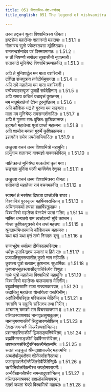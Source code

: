 ```yaml
---
title: 051 विश्वामित्र-वंश-वर्णनम्
title_english: 051 The legend of vishvamitra

---
```


<div class="audioEmbed"  caption="श्रीराम-हरिसीताराममूर्ति-घनपाठिभ्यां वचनम्" src="https://archive.org/download/Ramayana-recitation-Sriram-harisItArAmamUrti-Ghanapaati-v2/Kanda_1/Kanda_1_BK-051-Vishvamitra_Vamsha_Varnanam.mp3"></div>

तस्य तद्वचनं श्रुत्वा विश्वामित्रस्य धीमतः।  
हृष्टरोमा महातेजाः शतानन्दो महातपाः ॥ 1.51.1 ॥   
गौतमस्य सुतो ज्येष्ठस्तपसा द्योतितप्रभः।  
रामसन्दर्शनादेव परं विस्मयमागतः ॥ 1.51.2 ॥   
स तौ निषण्णौ सम्प्रेक्ष्य सुखासीनौ नृपात्मजौ।  
शतानन्दो मुनिश्रेष्ठं विश्वामित्रमथाब्रवीत् ॥ 1.51.3 ॥   

अपि ते मुनिशार्दूल मम माता यशस्विनी।  
दर्शिता राजपुत्राय तपोदीर्घमुपागता ॥ 1.51.4 ॥   
अपि रामे महातेजा मम माता यशस्विनी।  
वन्यैरुपाहरत्पूजां पूजार्हे सर्वदेहिनाम् ॥ 1.51.5 ॥   
अपि रामाय कथितं यथावृत्तं पुरातनम्।  
मम मातुर्महातेजो दैवेन दुरनुष्ठितम् ॥ 1.51.6 ॥   
अपि कौशिक भद्रं ते गुरुणा मम सङ्गता।  
माता मम मुनिश्रेष्ठ रामसन्दर्शनादितः ॥ 1.51.7 ॥   
अपि मे गुरुणा रामः पूजितः कुशिकात्मज।  
इहागतो महातेजाः पूजां प्राप्तो महात्मनः ॥ 1.51.8 ॥   
अपि शान्तेन मनसा गुरुर्मे कुशिकात्मज।  
इहागतेन रामेण प्रयतेनाभिवादितः ॥ 1.51.9 ॥   

तच्छ्रुत्वा वचनं तस्य विश्वामित्रो महामुनिः।  
प्रत्युवाच शतानन्दं वाक्यज्ञो वाक्यकोविदम् ॥ 1.51.10 ॥   

नातिक्रान्तं मुनिश्रेष्ठ यत्कर्तव्यं कृतं मया।  
सङ्गता मुनिना पत्नी भार्गवेणेव रेणुका ॥ 1.51.11 ॥   

तच्छ्रुत्वा वचनं तस्य विश्वामित्रस्य धीमतः।  
शतानन्दो महातेजा रामं वचनमब्रवीत् ॥ 1.51.12 ॥   

स्वागतं ते नरश्रेष्ठ दिष्ट्या प्राप्तोऽसि राघव।  
विश्वामित्रं पुरस्कृत्य महर्षिमपराजितम् ॥ 1.51.13 ॥   
अचिन्त्यकर्मा तपसा ब्रह्मर्षिरतुलप्रभः।  
विश्वामित्रो महातेजा वेत्स्येनं परमां गतिम् ॥ 1.51.14 ॥   
नास्ति धन्यतरो राम त्वत्तोऽन्यो भुवि कश्चन।  
गोप्ता कुशिकपुत्रस्ते येन तप्तं महत्तपः ॥ 1.51.15 ॥   
श्रूयतामभिधास्यामि कौशिकस्य महात्मनः।  
यथा बलं यथा वृत्तं तन्मे निगदतः शृणु ॥ 1.51.16 ॥   

राजाभूदेष धर्मात्मा दीर्घकालमरिन्दमः।  
धर्मज्ञः कृतविद्यश्च प्रजानां च हिते रतः ॥ 1.51.17 ॥   
प्रजापतिसुतस्त्वासीत् कुशो नाम महीपतिः।  
कुशस्य पुत्रो बलवान् कुशनाभः सुधार्मिकः ॥ 1.51.18 ॥   
कुशनाभसुतस्त्वासीद्गाधिरित्येव विश्रुतः।  
गाधेः पुत्रो महातेजा विश्वामित्रो महामुनिः ॥ 1.51.19 ॥   
विश्वामित्रो महातेजाः पालयामास मेदिनीम्।  
बहुवर्षसहस्राणि राजा राज्यमकारयत् ॥ 1.51.20 ॥   
कदाचित्तु महातेजा योजयित्वा वरूथिनीम्।  
अक्षौहिणीपरिवृतः परिचक्राम मेदिनीम् ॥ 1.51.21 ॥   
नगराणि च राष्ट्राणि सरितश्च तथा गिरीन्।  
आश्रमान् क्रमशो राम विचरन्नाजगाम ह ॥ 1.51.22 ॥   
वसिष्ठस्याश्रमपदं नानावृक्षसुमाकुलम्।  
नानामृगगणाकीर्णं सिद्धचारणसेवितम् ॥ 1.51.23 ॥   
देवदानवगन्धर्वैः किन्नरैरुपशोभितम्।  
प्रशान्तहरिणाकीर्णं द्विजसङ्घनिषेवितम् ॥ 1.51.24 ॥   
ब्रह्मर्षिगणसङ्कीर्णं देवर्षिगणसेवितम्।  
तपश्चरणसंसिद्धैरग्निकल्पैर्महात्मभिः ॥ 1.51.25 ॥   
सततं सङ्कुलं श्रीमद्ब्रह्मकल्पैर् महात्मभिः ।  
अब्भक्षैर्वायुभक्षैश्च शीर्णपर्णाशनैस्तथा।  
फलमूलाशनैर्दान्तैर्जितरोषैर्जितेन्द्रियैः ॥ 1.51.26 ॥   
ऋषिभिर्वालखिल्यैश्च जपहोमपरायणैः।  
अन्यैर्वैखानसैश्चैव समन्तादुपशोभितम् ॥ 1.51.27 ॥   
वसिष्ठस्याश्रमपदं ब्रह्मलोकमिवापरम्।  
ददर्श जयतां श्रेष्ठो विश्वामित्रो महाबलः ॥ 1.51.28 ॥   